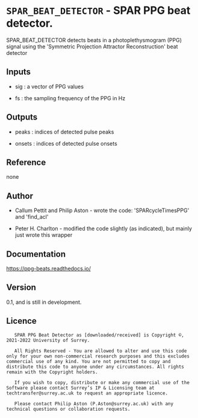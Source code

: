 # `SPAR_BEAT_DETECTOR` - SPAR PPG beat detector.
SPAR_BEAT_DETECTOR detects beats in a photoplethysmogram (PPG) signal
using the 'Symmetric Projection Attractor Reconstruction' beat detector

##  Inputs
+   sig : a vector of PPG values
    
+   fs  : the sampling frequency of the PPG in Hz
    
##  Outputs
+   peaks : indices of detected pulse peaks
    
+   onsets : indices of detected pulse onsets
    
##  Reference
none

##  Author
+   Callum Pettit and Philip Aston - wrote the code: 'SPARcycleTimesPPG' and 'find_acl'
    
+   Peter H. Charlton - modified the code slightly (as indicated), but mainly just wrote this wrapper
    
##  Documentation
<https://ppg-beats.readthedocs.io/>

##  Version
0.1, and is still in development.

##  Licence
       SPAR PPG Beat Detector as [downloaded/received] is Copyright ©, 2021-2022 University of Surrey.
    
       All Rights Reserved - You are allowed to alter and use this code only for your own non-commercial research purposes and this excludes commercial use of any kind. You are not permitted to copy and distribute this code to anyone under any circumstances. All rights remain with the Copyright holders.
    
       If you wish to copy, distribute or make any commercial use of the Software please contact Surrey’s IP & Licensing team at techtransfer@surrey.ac.uk to request an appropriate licence.
    
       Please contact Philip Aston (P.Aston@surrey.ac.uk) with any technical questions or collaboration requests.
